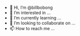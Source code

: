 - 👋 Hi, I’m @billbobong
- 👀 I’m interested in ...
- 🌱 I’m currently learning ...
- 💞️ I’m looking to collaborate on ...
- 📫 How to reach me ...

<!---
billbobong/billbobong is a ✨ special ✨ repository because its `README.md` (this file) appears on your GitHub profile.
You can click the Preview link to take a look at your changes.
--->
